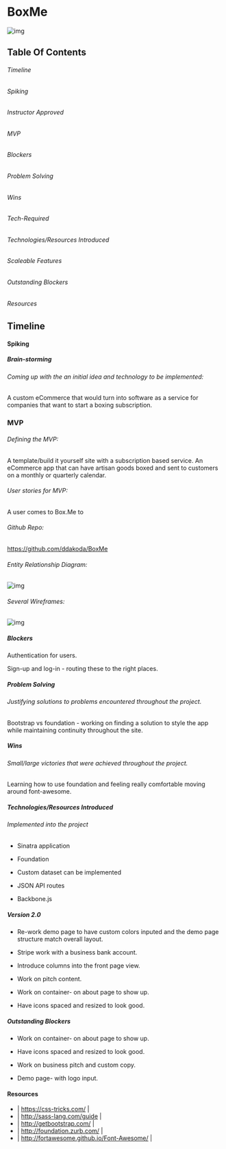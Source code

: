 # BoxMe

![img](http://i.imgur.com/dmA1xvQ.png)

## Table Of Contents

###### Timeline
###### Spiking
###### Instructor Approved
###### MVP
###### Blockers
###### Problem Solving
###### Wins
###### Tech-Required
###### Technologies/Resources Introduced
###### Scaleable Features
###### Outstanding Blockers
###### Resources

## Timeline

#### Spiking

##### Brain-storming

###### Coming up with the an initial idea and technology to be implemented:

A custom eCommerce that would turn into software as a service for companies that want to start a boxing subscription.

### MVP

###### Defining the MVP:

A template/build it yourself site with a subscription based service. An eCommerce app that can have artisan goods boxed and sent to customers on a monthly or quarterly calendar.

###### User stories for MVP:

A user comes to Box.Me to

###### Github Repo:

https://github.com/ddakoda/BoxMe

###### Entity Relationship Diagram:

![img](http://i.imgur.com/FsCkYdq.png)

###### Several Wireframes:

![img](http://i.imgur.com/5bAst4l.png)

##### Blockers

Authentication for users.

Sign-up and log-in - routing these to the right places.

##### Problem Solving

###### Justifying solutions to problems encountered throughout the project.

Bootstrap vs foundation - working on finding a solution to style the app while maintaining continuity throughout the site.

##### Wins

###### Small/large victories that were achieved throughout the project.

Learning how to use foundation and feeling really comfortable moving around font-awesome.

##### Technologies/Resources Introduced
###### Implemented into the project

- Sinatra application

- Foundation

- Custom dataset can be implemented

- JSON API routes

- Backbone.js

##### Version 2.0

- Re-work demo page to have custom colors inputed and the demo page structure match overall layout.

- Stripe work with a business bank account.

- Introduce columns into the front page view.

- Work on pitch content.

- Work on container- on about page to show up.

- Have icons spaced and resized to look good.

##### Outstanding Blockers

- Work on container- on about page to show up.

- Have icons spaced and resized to look good.

- Work on business pitch and custom copy.

- Demo page- with logo input.

#### Resources

- | https://css-tricks.com/ |
- | http://sass-lang.com/guide |
- | http://getbootstrap.com/ |
- | http://foundation.zurb.com/ |
- | http://fortawesome.github.io/Font-Awesome/ |
